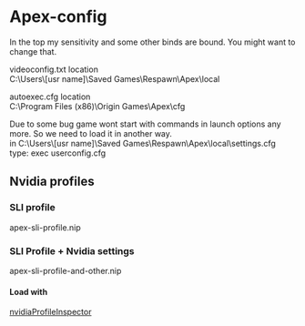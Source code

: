 # Apex-config   

In the top my sensitivity and some other binds are bound. You might want to change that.   

videoconfig.txt location   
C:\Users\\[usr name]\Saved Games\Respawn\Apex\local   

autoexec.cfg location   
C:\Program Files (x86)\Origin Games\Apex\cfg   
    
Due to some bug game wont start with commands in launch options any more. So we need to load it in another way.   
in C:\Users\\[usr name]\Saved Games\Respawn\Apex\local\settings.cfg    
type: exec userconfig.cfg

## Nvidia profiles ##
### SLI profile ###
apex-sli-profile.nip

### SLI Profile + Nvidia settings ###
apex-sli-profile-and-other.nip

#### Load with #####
[nvidiaProfileInspector](https://github.com/Orbmu2k/nvidiaProfileInspector/releases)
